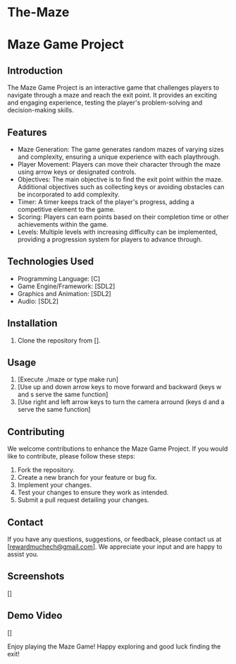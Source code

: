 # The-Maze
# Maze Game Project

## Introduction
The Maze Game Project is an interactive game that challenges players to navigate through a maze and reach the exit point. It provides an exciting and engaging experience, testing the player's problem-solving and decision-making skills.

## Features
- Maze Generation: The game generates random mazes of varying sizes and complexity, ensuring a unique experience with each playthrough.
- Player Movement: Players can move their character through the maze using arrow keys or designated controls.
- Objectives: The main objective is to find the exit point within the maze. Additional objectives such as collecting keys or avoiding obstacles can be incorporated to add complexity.
- Timer: A timer keeps track of the player's progress, adding a competitive element to the game.
- Scoring: Players can earn points based on their completion time or other achievements within the game.
- Levels: Multiple levels with increasing difficulty can be implemented, providing a progression system for players to advance through.

## Technologies Used
- Programming Language: [C]
- Game Engine/Framework: [SDL2]
- Graphics and Animation: [SDL2]
- Audio: [SDL2]

## Installation
1. Clone the repository from [].

## Usage
1. [Execute ./maze or type make run]
2. [Use up and down arrow keys to move forward and backward (keys w and s serve the same function]
3. [Use right and left arrow keys to turn the camera arround (keys d and a serve the same function]

## Contributing
We welcome contributions to enhance the Maze Game Project. If you would like to contribute, please follow these steps:
1. Fork the repository.
2. Create a new branch for your feature or bug fix.
3. Implement your changes.
4. Test your changes to ensure they work as intended.
5. Submit a pull request detailing your changes.

## Contact
If you have any questions, suggestions, or feedback, please contact us at [rewardmuchech@gmail.com]. We appreciate your input and are happy to assist you.

## Screenshots
[]

## Demo Video
[]

Enjoy playing the Maze Game! Happy exploring and good luck finding the exit!
